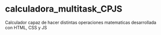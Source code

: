 # calculadora_multitask_CPJS
Calculador capaz de hacer distintas operaciones matematicas desarrollada con HTML, CSS y JS
